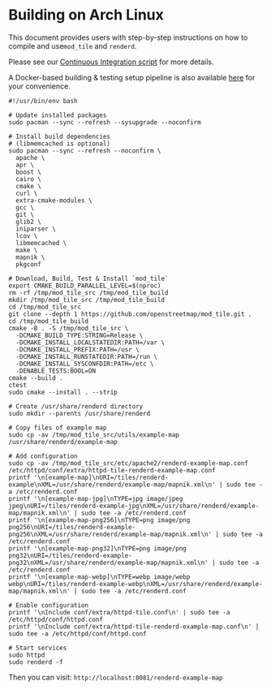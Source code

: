 # Building on Arch Linux

This document provides users with step-by-step instructions on how to compile and use`mod_tile` and `renderd`.

Please see our [Continuous Integration script](/.github/workflows/build-and-test.yml) for more details.

A Docker-based building & testing setup pipeline is also available [here](/docker) for your convenience.

```shell
#!/usr/bin/env bash

# Update installed packages
sudo pacman --sync --refresh --sysupgrade --noconfirm

# Install build dependencies
# (libmemcached is optional)
sudo pacman --sync --refresh --noconfirm \
  apache \
  apr \
  boost \
  cairo \
  cmake \
  curl \
  extra-cmake-modules \
  gcc \
  git \
  glib2 \
  iniparser \
  lcov \
  libmemcached \
  make \
  mapnik \
  pkgconf

# Download, Build, Test & Install `mod_tile`
export CMAKE_BUILD_PARALLEL_LEVEL=$(nproc)
rm -rf /tmp/mod_tile_src /tmp/mod_tile_build
mkdir /tmp/mod_tile_src /tmp/mod_tile_build
cd /tmp/mod_tile_src
git clone --depth 1 https://github.com/openstreetmap/mod_tile.git .
cd /tmp/mod_tile_build
cmake -B . -S /tmp/mod_tile_src \
  -DCMAKE_BUILD_TYPE:STRING=Release \
  -DCMAKE_INSTALL_LOCALSTATEDIR:PATH=/var \
  -DCMAKE_INSTALL_PREFIX:PATH=/usr \
  -DCMAKE_INSTALL_RUNSTATEDIR:PATH=/run \
  -DCMAKE_INSTALL_SYSCONFDIR:PATH=/etc \
  -DENABLE_TESTS:BOOL=ON
cmake --build .
ctest
sudo cmake --install . --strip

# Create /usr/share/renderd directory
sudo mkdir --parents /usr/share/renderd

# Copy files of example map
sudo cp -av /tmp/mod_tile_src/utils/example-map /usr/share/renderd/example-map

# Add configuration
sudo cp -av /tmp/mod_tile_src/etc/apache2/renderd-example-map.conf /etc/httpd/conf/extra/httpd-tile-renderd-example-map.conf
printf '\n[example-map]\nURI=/tiles/renderd-example\nXML=/usr/share/renderd/example-map/mapnik.xml\n' | sudo tee -a /etc/renderd.conf
printf '\n[example-map-jpg]\nTYPE=jpg image/jpeg jpeg\nURI=/tiles/renderd-example-jpg\nXML=/usr/share/renderd/example-map/mapnik.xml\n' | sudo tee -a /etc/renderd.conf
printf '\n[example-map-png256]\nTYPE=png image/png png256\nURI=/tiles/renderd-example-png256\nXML=/usr/share/renderd/example-map/mapnik.xml\n' | sudo tee -a /etc/renderd.conf
printf '\n[example-map-png32]\nTYPE=png image/png png32\nURI=/tiles/renderd-example-png32\nXML=/usr/share/renderd/example-map/mapnik.xml\n' | sudo tee -a /etc/renderd.conf
printf '\n[example-map-webp]\nTYPE=webp image/webp webp\nURI=/tiles/renderd-example-webp\nXML=/usr/share/renderd/example-map/mapnik.xml\n' | sudo tee -a /etc/renderd.conf

# Enable configuration
printf '\nInclude conf/extra/httpd-tile.conf\n' | sudo tee -a /etc/httpd/conf/httpd.conf
printf '\nInclude conf/extra/httpd-tile-renderd-example-map.conf\n' | sudo tee -a /etc/httpd/conf/httpd.conf

# Start services
sudo httpd
sudo renderd -f
```

Then you can visit: `http://localhost:8081/renderd-example-map`
